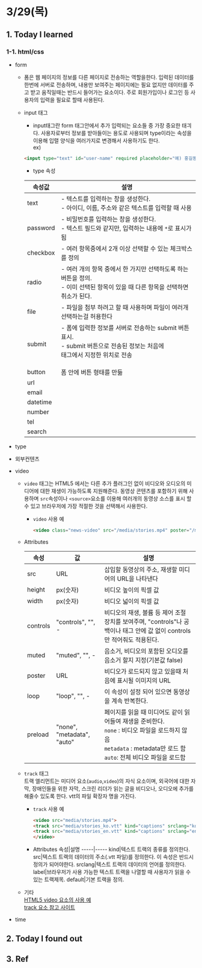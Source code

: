 # 3/29(목)

## 1. Today I learned

### 1-1. html/css
  - form
    - 폼은 웹 페이지의 정보를 다른 페이지로 전송하는 역할을한다. 입력된 데이터를 한번에 서버로 전송하며, 내용만 보여주는 페이지에는 필요 없지만 데이터를 주고 받고 움직일때는 반드시 들어가는 요소이다. 주로 회원가입이나 로그인 등 사용자의 입력을 필요로 할때 사용된다.

    - input 태그 
      - input태그란 form 태그안에서 추가 입력되는 요소들 중 가장 중요한 태긔다. 사용자로부터 정보를 받아들이는 용도로 사용되며 type이라는 속성을 이용해 입렬 양식을 여러가지로 변경해서 사용하기도 한다.  
      ex)
      ```html
      <input type="text" id="user-name" required placeholder="예) 홍길동">
      ```

      - type 속성  

       속성값|설명
       ----- | -----
       text | - 텍스트를 입력하는 창을 생성한다.</br>- 아이디, 이름, 주소와 같은 텍스트를 입력할 때 사용
       password | - 비밀번호를 입력하는 창을 생성한다.</br>- 텍스트 필드와 같지만, 입력하는 내용에 `*`로 표시가 됨
       checkbox | - 여러 항목중에서 2개 이상 선택할 수 있는 체크박스를 정의
       radio | - 여러 개의 항목 중에서 한 가지만 선택하도록 하는 버튼을 정의.</br>- 이미 선택된 항목이 있을 때 다른 항목을 선택하면 취소가 된다.
       file | - 파일을 첨부 하려고 할 때 사용하며 파일이 여러개 선택하는걸 허용한다
       submit | - 폼에 입력한 정보를 서버로 전송하는 submit 버튼 표시.</br>- submit 버튼으로 전송된 정보는 처음에 <form>태그에서 지정한 위치로 전송
       button |  폼 안에 버튼 형태를 만듦
       url |
       email |
       datetime |
       number |
       tel |
       search |


  - type

  - 외부컨텐츠

  - video
    - `video` 태그는 HTML5 에서는 다른 추가 플러그인 없이 비디오와 오디오의 미디어에 대한 재생이 가능하도록 지원해준다. 동영상 콘텐츠를 포함하기 위해 사용하며 `src`속성이나 `<source>`요소를 이용해 여러개의 동영상 소스를 표시 할 수 있고 브라우저에 가장 적절한 것을 선택해서 사용한다.

      - `video` 사용 예
        ```html
        <video class="news-video" src="/media/stories.mp4" poster="/media/poster.jpg" controls preload="auto" autoplay>
        ```
    
    - Attributes
    
      속성 | 값 | 설명
      ----- | ----- | -----
      src | URL | 삽입할 동영상의 주소, 재생할 미디어의 URL을 나타낸다
      height | px(숫자) | 비디오 높이의 픽셀 값
      width | px(숫자) | 비디오 넓이의 픽셀 값
      controls |"controls", "", - | 비디오의 재생, 볼륨 등 제어 조절 장치를 보여주며,  "controls"나 공백이나 태그 안에 값 없이 controls만 적어줘도 적용된다.
      muted | "muted", "", -|음소거, 비디오의 포함된 오디오를 음소거 할지 지정(기본값 false)
      poster | URL | 비디오가 로드되지 않고 있을때 처음에 표시될 이미지의 URL
      loop | "loop", "", - | 이 속성이 설정 되어 있으면 동영상을 계속 반복한다.
      preload | "none", "metadata", "auto" | 페이지를 읽을 때 미디어도 같이 읽어들여 재생을 준비한다.<br/>`none` : 비디오 파일을 로드하지 않음<br/>`metadata` : metadata만 로드 함<br/>`auto`: 전체 비디오 파일을 로드함

    - `track` 태그  
      트랙 엘리먼트는 미디어 요소(`audio`,`video`)의 자식 요소이며, 외국어에 대한 자막, 장애인들을 위한 자막, 스크린 리더가 읽는 글을 비디오나, 오디오에 추가를 해줄수 있도록 한다. vtt의 파일 확장자 명을 가진다.
      
      - `track` 사용 예
        ```html
        <video src="media/stories.mp4">
        <track src="media/stories_ko.vtt" kind="captions" srclang="ko" label="korean Caption"">
        <track src="media/stories_en.vtt" kind="captions" srclang="en" label="English Caption"">
        </video>
        ```
      - Attributes
        속성|설명
        -----|-----
        kind|텍스트 트랙의 종류를 정의한다.
        src|텍스트 트랙의 데이터의 주소(.vtt 파일)를 정의한다. 이 속성은 반드시 정의가 되어야한다.
        srclang|텍스트 트랙의 데이터의 언어를 정의한다.
        label|브라우저가 사용 가능한 텍스트 트랙을 나열할 때 사용자가 읽을 수 있는 트랙제목.
        default|기본 트랙을 정의.

    - 기타  
      [HTML5 video 요소의 사용 예](http://craftymind.com/factory/html5video/CanvasVideo.html)  
      [track 요소 참고 사이트](http://html5ref.clearboth.org/html5:element:track)

  - time





## 2. Today I found out

## 3. Ref
 